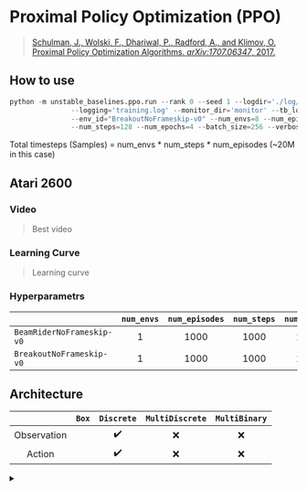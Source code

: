 # Proximal Policy Optimization (PPO)

> [Schulman, J., Wolski, F., Dhariwal, P., Radford, A., and Klimov, O. Proximal Policy Optimization Algorithms. *arXiv:1707.06347*, 2017.](https://arxiv.org/abs/1707.06347)


## How to use
```python
python -m unstable_baselines.ppo.run --rank 0 --seed 1 --logdir='./log/{env_id}/ppo_20m/{rank}' \
               --logging='training.log' --monitor_dir='monitor' --tb_logdir='' --model_dir='model' \
               --env_id="BreakoutNoFrameskip-v0" --num_envs=8 --num_episodes=20000 \
               --num_steps=128 --num_epochs=4 --batch_size=256 --verbose=2
```

Total timesteps (Samples) = num_envs * num_steps * num_episodes (~20M in this case)


## Atari 2600

### Video

> Best video

### Learning Curve

> Learning curve


### Hyperparametrs
| | `num_envs` | `num_episodes` | `num_steps` | `num_epochs` | `batch_size` |
|-|:-:|:-:|:-:|:-:|:-:|
| `BeamRiderNoFrameskip-v0`| 1 | 1000 | 1000 | 1000 | 256 |
| `BreakoutNoFrameskip-v0` | 1 | 1000 | 1000 | 1000 | 256 |

## Architecture

|             | `Box` | `Discrete`         | `MultiDiscrete` | `MultiBinary` |
|:-----------:|:-----:|:------------------:|:---------------:|:-------------:|
| Observation |       | :heavy_check_mark: | :x:             | :x:           |
| Action      |       | :heavy_check_mark: | :x:             | :x:           |



<details>
<summary></summary>
ppo_discrete
    digraph D {
        compound=true;
        splines=false;
        bgcolor="transparent";
        node [shape=box, color=black, fontsize=12, height=0.1, width=0.1];
        
        obs[label="Observation"];
        
        subgraph cluster_cnn{
            label="Nature CNN";
            graph[style=dotted];
            nature_cnn [label=<
            <TABLE BORDER="0" CELLBORDER="1" CELLSPACING="0" CELLPADDING="2">
                <TR><TD PORT="conv1">Conv2D(32, 8, 4)</TD></TR>
                <TR><TD PORT="relu1">ReLU</TD></TR>
                <TR><TD PORT="conv2">Conv2D(64, 4, 2)</TD></TR>
                <TR><TD PORT="relu2">ReLU</TD></TR>
                <TR><TD PORT="conv3">Conv2D(32, 3, 1)</TD></TR>
                <TR><TD PORT="relu3">ReLU</TD></TR>
                <TR><TD PORT="dense">Dense(512)</TD></TR>
                <TR><TD PORT="relu4">ReLU</TD></TR>
            </TABLE>>, shape=plaintext];
        }    
        
        policy_net [label=<
            <TABLE BORDER="0" CELLBORDER="1" CELLSPACING="0" CELLPADDING="2">
                <TR><TD PORT="dense">Dense(action_space)</TD></TR>
            </TABLE>>, shape=plaintext];
        
        value_net [label=<
            <TABLE BORDER="0" CELLBORDER="1" CELLSPACING="0" CELLPADDING="2">
                <TR><TD PORT="dense">Dense(1)</TD></TR>
            </TABLE>>, shape=plaintext];
            
        
        obs -> nature_cnn[ltail=obs, lhead=cluster_cnn, label=" "];
        
        nature_cnn:s->{policy_net, value_net}[ltail=cluster_cnn];
        policy_net -> pi;
        value_net -> v;
        
        pi[label="Action"];
        v[label="Value"]
    }
ppo_discrete
</details>
